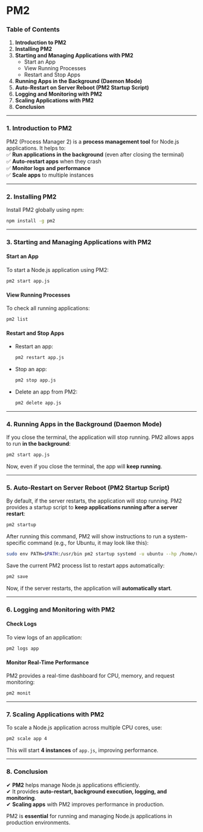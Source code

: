 # PM2

### **Table of Contents**

1. **Introduction to PM2**
2. **Installing PM2**
3. **Starting and Managing Applications with PM2**
   * Start an App
   * View Running Processes
   * Restart and Stop Apps
4. **Running Apps in the Background (Daemon Mode)**
5. **Auto-Restart on Server Reboot (PM2 Startup Script)**
6. **Logging and Monitoring with PM2**
7. **Scaling Applications with PM2**
8. **Conclusion**

***

### **1. Introduction to PM2**

PM2 (Process Manager 2) is a **process management tool** for Node.js applications. It helps to:\
✅ **Run applications in the background** (even after closing the terminal)\
✅ **Auto-restart apps** when they crash\
✅ **Monitor logs and performance**\
✅ **Scale apps** to multiple instances

***

### **2. Installing PM2**

Install PM2 globally using npm:

```bash
npm install -g pm2
```

***

### **3. Starting and Managing Applications with PM2**

#### **Start an App**

To start a Node.js application using PM2:

```bash
pm2 start app.js
```

#### **View Running Processes**

To check all running applications:

```bash
pm2 list
```

#### **Restart and Stop Apps**

*   Restart an app:

    ```bash
    pm2 restart app.js
    ```
*   Stop an app:

    ```bash
    pm2 stop app.js
    ```
*   Delete an app from PM2:

    ```bash
    pm2 delete app.js
    ```

***

### **4. Running Apps in the Background (Daemon Mode)**

If you close the terminal, the application will stop running. PM2 allows apps to run **in the background**:

```bash
pm2 start app.js
```

Now, even if you close the terminal, the app will **keep running**.

***

### **5. Auto-Restart on Server Reboot (PM2 Startup Script)**

By default, if the server restarts, the application will stop running. PM2 provides a startup script to **keep applications running after a server restart**:

```bash
pm2 startup
```

After running this command, PM2 will show instructions to run a system-specific command (e.g., for Ubuntu, it may look like this):

```bash
sudo env PATH=$PATH:/usr/bin pm2 startup systemd -u ubuntu --hp /home/ubuntu
```

Save the current PM2 process list to restart apps automatically:

```bash
pm2 save
```

Now, if the server restarts, the application will **automatically start**.

***

### **6. Logging and Monitoring with PM2**

#### **Check Logs**

To view logs of an application:

```bash
pm2 logs app
```

#### **Monitor Real-Time Performance**

PM2 provides a real-time dashboard for CPU, memory, and request monitoring:

```bash
pm2 monit
```

***

### **7. Scaling Applications with PM2**

To scale a Node.js application across multiple CPU cores, use:

```bash
pm2 scale app 4
```

This will start **4 instances** of `app.js`, improving performance.

***

### **8. Conclusion**

✔ **PM2** helps manage Node.js applications efficiently.\
✔ It provides **auto-restart, background execution, logging, and monitoring**.\
✔ **Scaling apps** with PM2 improves performance in production.

PM2 is **essential** for running and managing Node.js applications in production environments.
